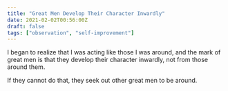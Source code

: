 ```yaml
---
title: "Great Men Develop Their Character Inwardly"
date: 2021-02-02T00:56:00Z
draft: false
tags: ["observation", "self-improvement"]
---
```


I began to realize that I was acting like those I was around, and the mark of great men is that they develop their character inwardly, not from those around them.

If they cannot do that, they seek out other great men to be around.